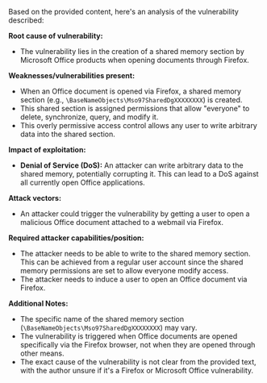 Based on the provided content, here's an analysis of the vulnerability described:

**Root cause of vulnerability:**
- The vulnerability lies in the creation of a shared memory section by Microsoft Office products when opening documents through Firefox.

**Weaknesses/vulnerabilities present:**
- When an Office document is opened via Firefox, a shared memory section (e.g., `\BaseNameObjects\Mso97SharedDgXXXXXXXX`) is created.
- This shared section is assigned permissions that allow "everyone" to delete, synchronize, query, and modify it.
- This overly permissive access control allows any user to write arbitrary data into the shared section.

**Impact of exploitation:**
- **Denial of Service (DoS):** An attacker can write arbitrary data to the shared memory, potentially corrupting it. This can lead to a DoS against all currently open Office applications.

**Attack vectors:**
- An attacker could trigger the vulnerability by getting a user to open a malicious Office document attached to a webmail via Firefox.

**Required attacker capabilities/position:**
- The attacker needs to be able to write to the shared memory section. This can be achieved from a regular user account since the shared memory permissions are set to allow everyone modify access.
- The attacker needs to induce a user to open an Office document via Firefox.

**Additional Notes:**
- The specific name of the shared memory section (`\BaseNameObjects\Mso97SharedDgXXXXXXXX`) may vary.
- The vulnerability is triggered when Office documents are opened specifically via the Firefox browser, not when they are opened through other means.
- The exact cause of the vulnerability is not clear from the provided text, with the author unsure if it's a Firefox or Microsoft Office vulnerability.